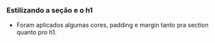 ### Estilizando a seção e o h1

* Foram aplicados algumas cores, padding e margin tanto pra section quanto pro h1.